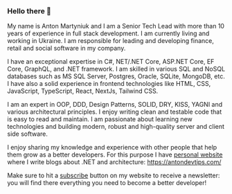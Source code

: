 ### Hello there 👋

My name is Anton Martyniuk and I am a Senior Tech Lead with more than 10 years of experience in full stack development. I am currently living and working in Ukraine.
I am responsible for leading and developing finance, retail and social software in my company. 

I have an exceptional expertise in C#, NET/.NET Core, ASP.NET Core, EF Core, GraphQL, and .NET framework. I am skilled in various SQL and NoSQL databases such as MS SQL Server, Postgres, Oracle, SQLite, MongoDB, etc. I have also a solid experience in frontend technologies like HTML, CSS, JavaScript, TypeScript, React, NextJs, Tailwind CSS.

I am an expert in OOP, DDD, Design Patterns, SOLID, DRY, KISS, YAGNI and various architectural principles. I enjoy writing clean and testable code that is easy to read and maintain. I am passionate about 
learning new technologies and building modern, robust and high-quality server and client side software.

I enjoy sharing my knowledge and experience with other people that help them grow as a better developers.
For this purpose I have [personal website](https://antondevtips.com/) where I write blogs about .NET and architecture: https://antondevtips.com/

Make sure to hit a [subscribe](https://antondevtips.com/#subscribe) button on my website to receive a newsletter: you will find there everything you need to become a better developer!
